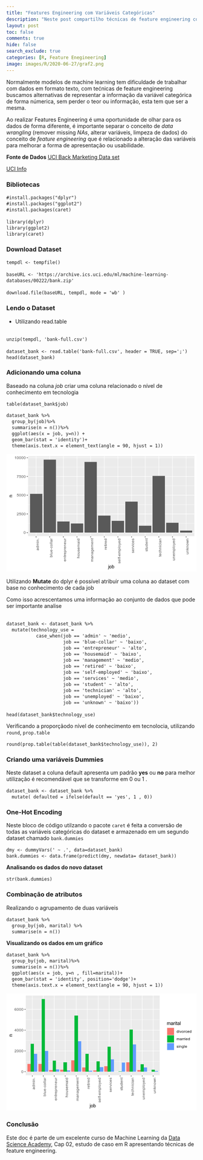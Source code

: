 ```yaml
---
title: "Features Engineering com Variáveis Categóricas"
description: "Neste post compartilho técnicas de feature engineering com variáveis categóricas no R, conteúdo do curso de Machine Learning da Data Science Academy"
layout: post
toc: false
comments: true
hide: false
search_exclude: true
categories: [R, Feature Enegineering]
image: images/R/2020-06-27/graf2.png
---
```





Normalmente modelos de machine learning tem dificuldade de trabalhar com dados em formato texto, com tećnicas de feature engineering buscamos alternativas de representar a informação da variável categórica de forma númerica, sem perder o teor ou informação, esta tem que ser a mesma.

Ao realizar Features Engineering é uma oportunidade de olhar para os dados de forma diferente, é importante separar o conceito de *data wrangling* (remover missing *NAs*, alterar variáveis, limpeza de dados) do conceito de *feature engineering* que é relacionado a alteração das variáveis para melhorar a forma de apresentação ou usabilidade.

**Fonte de Dados**
[UCI Back Marketing Data set](https://archive.ics.uci.edu/ml/machine-learning-databases/00222/bank.zip)

[UCI Info](https://archive.ics.uci.edu/ml/datasets/bank+marketing)


### Bibliotecas

```
#install.packages("dplyr")
#install.packages("ggplot2")
#install.packages(caret)

library(dplyr)
library(ggplot2)
library(caret)

```


### Download Dataset

```
tempdl <- tempfile()

baseURL <- 'https://archive.ics.uci.edu/ml/machine-learning-databases/00222/bank.zip'

download.file(baseURL, tempdl, mode = 'wb' )

```



### Lendo o Dataset
 - Utilizando read.table
 
```

unzip(tempdl, 'bank-full.csv')

dataset_bank <- read.table('bank-full.csv', header = TRUE, sep=';')
head(dataset_bank)
```

### Adicionando uma coluna

Baseado na coluna *job* criar uma coluna relacionado o nível de conhecimento em tecnologia


```
table(dataset_bank$job)

```

```
dataset_bank %>%
  group_by(job)%>%
  summarise(n = n())%>%
  ggplot(aes(x = job, y=n)) + 
  geom_bar(stat = 'identity')+
  theme(axis.text.x = element_text(angle = 90, hjust = 1))
```
![Gráfico 1](2020-06-27/graf1.png)


Utilizando **Mutate** do dplyr é possível atribuir uma coluna ao dataset com base no conhecimento de cada job

Como isso acrescentamos uma informação ao conjunto de dados que pode ser importante analise

```

dataset_bank <- dataset_bank %>%
  mutate(technology_use = 
           case_when(job == 'admin' ~ 'medio',
                     job == 'blue-collar' ~ 'baixo',
                     job == 'entrepreneur' ~ 'alto',
                     job == 'housemaid' ~ 'baixo',
                     job == 'management' ~ 'medio',
                     job == 'retired' ~ 'baixo',
                     job == 'self-employed' ~ 'baixo',
                     job == 'services' ~ 'medio',
                     job == 'student' ~ 'alto',
                     job == 'technician' ~ 'alto',
                     job == 'unemployed' ~ 'baixo',
                     job == 'unknown' ~ 'baixo'))

head(dataset_bank$technology_use)
```

Verificando a proporçãodo nível de  conhecimento em tecnolocia, utilizando `round`, `prop.table`

```
round(prop.table(table(dataset_bank$technology_use)), 2)
```

### Criando uma variáveis Dummies

Neste dataset a coluna default apresenta um padrão **yes** ou **no** para melhor utilização é recomendável que se transforme em 0 ou 1 .

```
dataset_bank <- dataset_bank %>%
  mutate( defaulted = ifelse(default == 'yes', 1 , 0))

```


### One-Hot Encoding

Neste bloco de código utilzando o pacote `caret` é feita a conversão de todas as variáveis categóricas do dataset e armazenado em um segundo dataset chamado `bank.dummies`

```
dmy <- dummyVars(' ~ .', data=dataset_bank)
bank.dummies <- data.frame(predict(dmy, newdata= dataset_bank))
```

**Analisando os dados do novo dataset**
```
str(bank.dummies)
```

### Combinação de atributos

Realizando o agrupamento de duas variáveis

```
dataset_bank %>%
  group_by(job, marital) %>%
  summarise(n = n())

```


**Visualizando os dados em um gráfico**

```
dataset_bank %>%
  group_by(job, marital)%>%
  summarise(n = n())%>%
  ggplot(aes(x = job, y=n , fill=marital))+
  geom_bar(stat = 'identity', position='dodge')+
  theme(axis.text.x = element_text(angle = 90, hjust = 1))
```
![Gráfico 2](2020-06-27/graf2.png)


### Conclusão

Este doc é parte de um excelente curso de Machine Learning da  [Data Science Academy](https://www.datascienceacademy.com.br/start), Cap 02, estudo de caso em R apresentando técnicas de feature engineering. 


